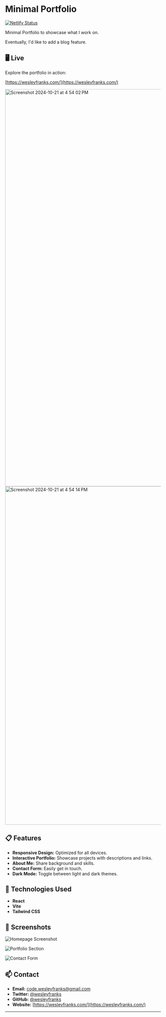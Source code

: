 # Minimal Portfolio

[![Netlify Status](https://api.netlify.com/api/v1/badges/a1aa7fa8-a714-48dd-8b19-8aa0b00be946/deploy-status)](https://app.netlify.com/sites/ironfruit-minimal-portfolio/deploys)

Minimal Portfolio to showcase what I work on.

Eventually, I'd like to add a blog feature.

## 🖥️ Live

Explore the portfolio in action:

[https://wesleyfranks.com/](https://wesleyfranks.com/)

<img width="1284" alt="Screenshot 2024-10-21 at 4 54 02 PM" src="https://github.com/user-attachments/assets/5394c02f-d485-4be3-bcde-9a015d1e4030">
<img width="1094" alt="Screenshot 2024-10-21 at 4 54 14 PM" src="https://github.com/user-attachments/assets/67c72e9a-ad53-41a9-97ee-737fcda36256">

## 📋 Features

- **Responsive Design:** Optimized for all devices.
- **Interactive Portfolio:** Showcase projects with descriptions and links.
- **About Me:** Share background and skills.
- **Contact Form:** Easily get in touch.
- **Dark Mode:** Toggle between light and dark themes.

## 🚀 Technologies Used

- **React**
- **Vite**
- **Tailwind CSS**

## 📸 Screenshots

![Homepage Screenshot](https://via.placeholder.com/800x400.png?text=Homepage+Screenshot)

![Portfolio Section](https://via.placeholder.com/800x400.png?text=Portfolio+Section)

![Contact Form](https://via.placeholder.com/800x400.png?text=Contact+Form)

## 📫 Contact

- **Email:** [code.wesleyfranks@gmail.com](mailto:code.wesleyfranks@gmail.com)
- **Twitter:** [@wesleyfranks](https://twitter.com/wesleyfranks)
- **GitHub:** [@wesleyfranks](https://github.com/wesleyfranks)
- **Website:** [https://wesleyfranks.com/](https://wesleyfranks.com/)

---
